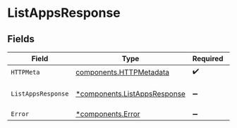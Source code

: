 # ListAppsResponse


## Fields

| Field                                                                       | Type                                                                        | Required                                                                    | Description                                                                 |
| --------------------------------------------------------------------------- | --------------------------------------------------------------------------- | --------------------------------------------------------------------------- | --------------------------------------------------------------------------- |
| `HTTPMeta`                                                                  | [components.HTTPMetadata](../../models/components/httpmetadata.md)          | :heavy_check_mark:                                                          | N/A                                                                         |
| `ListAppsResponse`                                                          | [*components.ListAppsResponse](../../models/components/listappsresponse.md) | :heavy_minus_sign:                                                          | Apps retrieved successfully                                                 |
| `Error`                                                                     | [*components.Error](../../models/components/error.md)                       | :heavy_minus_sign:                                                          | Error                                                                       |
